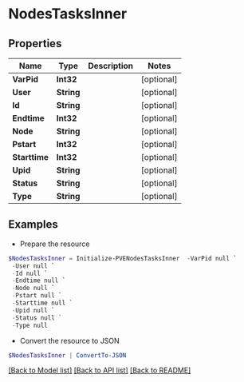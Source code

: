 # NodesTasksInner
## Properties

Name | Type | Description | Notes
------------ | ------------- | ------------- | -------------
**VarPid** | **Int32** |  | [optional] 
**User** | **String** |  | [optional] 
**Id** | **String** |  | [optional] 
**Endtime** | **Int32** |  | [optional] 
**Node** | **String** |  | [optional] 
**Pstart** | **Int32** |  | [optional] 
**Starttime** | **Int32** |  | [optional] 
**Upid** | **String** |  | [optional] 
**Status** | **String** |  | [optional] 
**Type** | **String** |  | [optional] 

## Examples

- Prepare the resource
```powershell
$NodesTasksInner = Initialize-PVENodesTasksInner  -VarPid null `
 -User null `
 -Id null `
 -Endtime null `
 -Node null `
 -Pstart null `
 -Starttime null `
 -Upid null `
 -Status null `
 -Type null
```

- Convert the resource to JSON
```powershell
$NodesTasksInner | ConvertTo-JSON
```

[[Back to Model list]](../README.md#documentation-for-models) [[Back to API list]](../README.md#documentation-for-api-endpoints) [[Back to README]](../README.md)

